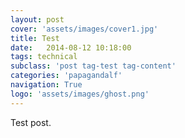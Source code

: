 ```yaml
---
layout: post
cover: 'assets/images/cover1.jpg'
title: Test
date:   2014-08-12 10:18:00
tags: technical
subclass: 'post tag-test tag-content'
categories: 'papagandalf'
navigation: True
logo: 'assets/images/ghost.png'
---
```


Test post.

